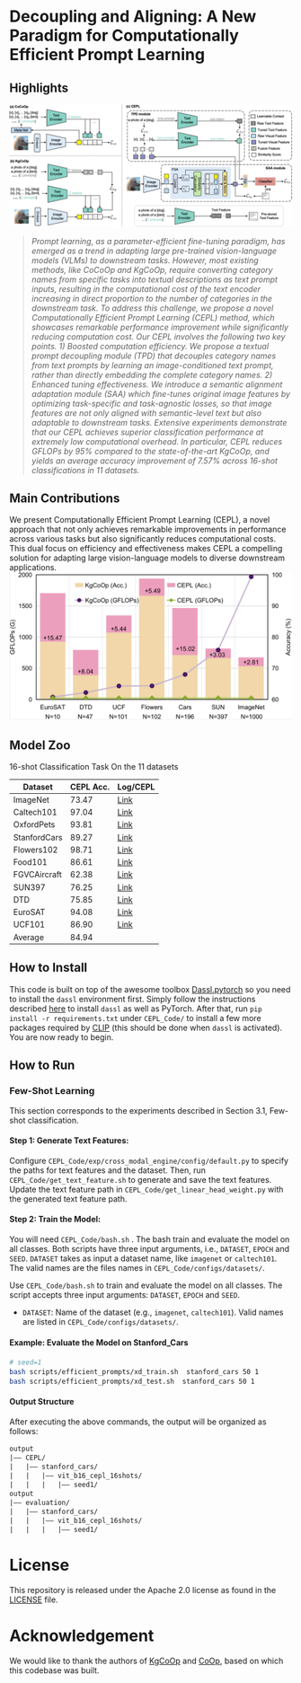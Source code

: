 # Decoupling and Aligning: A New Paradigm for Computationally Efficient Prompt Learning


## Highlights
![intro](imgs/CEPL.png)
>*Prompt learning, as a parameter-efficient fine-tuning paradigm, has emerged as a trend in adapting large pre-trained vision-language models (VLMs) to downstream tasks. However, most existing methods, like CoCoOp and KgCoOp, require converting category names from specific tasks into textual descriptions as text prompt inputs, resulting in the computational cost of the text encoder increasing in direct proportion to the number of categories in the downstream task. To address this challenge, we propose a novel Computationally Efficient Prompt Learning (CEPL) method, which showcases remarkable performance improvement while significantly reducing computation cost. Our CEPL involves the following two key points. 1) Boosted computation efficiency. We propose a textual prompt decoupling module (TPD) that decouples category names from text prompts by learning an image-conditioned text prompt, rather than directly embedding the complete category names. 2) Enhanced tuning effectiveness. We introduce a semantic alignment adaptation module (SAA) which fine-tunes original image features by optimizing task-specific and task-agnostic losses, so that image features are not only aligned with semantic-level text but also adaptable to downstream tasks. Extensive experiments demonstrate that our CEPL achieves superior classification performance at extremely low computational overhead. In particular, CEPL reduces GFLOPs by 95% compared to the state-of-the-art KgCoOp, and yields an average accuracy improvement of 7.57% across 16-shot classifications in 11 datasets.*


## Main Contributions
We present Computationally Efficient Prompt Learning (CEPL), a novel approach that not only achieves remarkable improvements in performance across various tasks but also significantly reduces computational costs.  This dual focus on efficiency and effectiveness makes CEPL a compelling solution for adapting large vision-language models to diverse downstream applications.
![intro](imgs/CDvsAcc.png)


## Model Zoo
16-shot Classification Task On the 11 datasets

| Dataset      | CEPL Acc. | Log/CEPL                                   | 
| ------------ | ----------- |  ------------------------------------- | 
| ImageNet     | 73.47       | [Link](CEPL_logs/imagenet)     | 
| Caltech101   | 97.04       | [Link](CEPL_logs/caltech101)   |
| OxfordPets   | 93.81       | [Link](CEPL_logs/oxford_pets)         | 
| StanfordCars |  89.27       | [Link](CEPL_logs/stanford_cars)     | 
| Flowers102   |  98.71       | [Link](CEPL_logs/oxford_flowers)    | 
| Food101      |  86.61       | [Link](CEPL_logs/food101)      | 
| FGVCAircraft | 62.38       | [Link](CEPL_logs/fgvc_aircraft)  | 
| SUN397       |  76.25       | [Link](CEPL_logs/sun397)       | 
| DTD            | 75.85       | [Link](CEPL_logs/dtd)          | 
| EuroSAT      | 94.08       | [Link](CEPL_logs/eurosat)      | 
| UCF101       | 86.90       | [Link](CEPL_logs/ucf101)          |
| Average      | 84.94       |                                        |



## How to Install

This code is built on top of the awesome toolbox [Dassl.pytorch](https://github.com/KaiyangZhou/Dassl.pytorch) so you need to install the `dassl` environment first. Simply follow the instructions described [here](https://github.com/KaiyangZhou/Dassl.pytorch#installation) to install `dassl` as well as PyTorch. After that, run `pip install -r requirements.txt` under `CEPL_Code/` to install a few more packages required by [CLIP](https://github.com/openai/CLIP) (this should be done when `dassl` is activated). You are now ready to begin.

## How to Run

### Few-Shot Learning

This section corresponds to the experiments described in Section 3.1, Few-shot classification.

#### Step 1: Generate Text Features:
Configure `CEPL_Code/exp/cross_modal_engine/config/default.py` to specify the paths for text features and the dataset. Then, run `CEPL_Code/get_text_feature.sh` to generate and save the text features. Update the text feature path in `CEPL_Code/get_linear_head_weight.py` with the generated text feature path.

#### Step 2: Train the Model:
You will need `CEPL_Code/bash.sh` . The bash train and evaluate the model on all classes. Both scripts have three input arguments, i.e., `DATASET`, `EPOCH` and `SEED`.
`DATASET` takes as input a dataset name, like `imagenet` or `caltech101`. The valid names are the files names in `CEPL_Code/configs/datasets/`.

Use `CEPL_Code/bash.sh` to train and evaluate the model on all classes. The script accepts three input arguments: `DATASET`, `EPOCH` and `SEED`.
+ `DATASET`: Name of the dataset (e.g., `imagenet`, `caltech101`). Valid names are listed in `CEPL_Code/configs/datasets/`.

#### Example: Evaluate the Model on Stanford_Cars

```bash
# seed=1
bash scripts/efficient_prompts/xd_train.sh  stanford_cars 50 1 
bash scripts/efficient_prompts/xd_test.sh  stanford_cars 50 1 
```

#### Output Structure
After executing the above commands, the output will be organized as follows:
```
output
|–– CEPL/
|   |–– stanford_cars/
|   |   |–– vit_b16_cepl_16shots/
|   |   |   |–– seed1/
output
|–– evaluation/
|   |–– stanford_cars/
|   |   |–– vit_b16_cepl_16shots/
|   |   |   |–– seed1/
```


# License

This repository is released under the Apache 2.0 license as found in the [LICENSE](LICENSE) file.

# Acknowledgement
We would like to thank the authors of  [KgCoOp]( https://github.com/htyao89/KgCoOp) and [CoOp](https://github.com/KaiyangZhou/CoOp), based on which this codebase was built.

